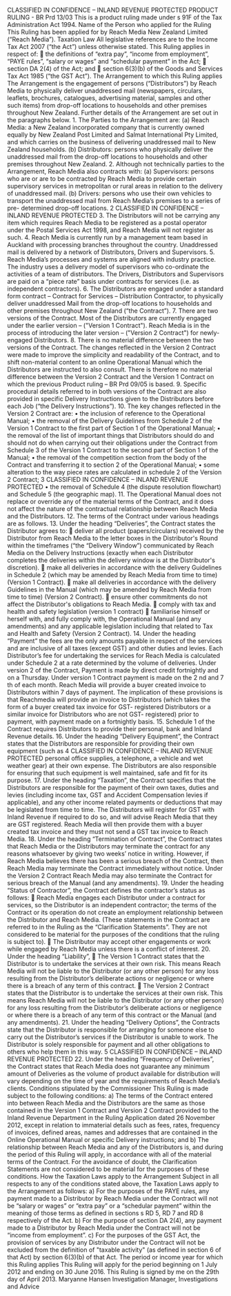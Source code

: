 CLASSIFIED IN CONFIDENCE – INLAND REVENUE PROTECTED PRODUCT RULING - BR Prd 13/03 This is a product ruling made under s 91F of the Tax Administration Act 1994. Name of the Person who applied for the Ruling This Ruling has been applied for by Reach Media New Zealand Limited (“Reach Media”). Taxation Law All legislative references are to the Income Tax Act 2007 (“the Act”) unless otherwise stated. This Ruling applies in respect of:  the definitions of “extra pay”, “income from employment”, “PAYE rules”, “salary or wages” and “schedular payment” in the Act;  section DA 2(4) of the Act; and  section 6(3)(b) of the Goods and Services Tax Act 1985 (“the GST Act”). The Arrangement to which this Ruling applies The Arrangement is the engagement of persons (“Distributors”) by Reach Media to physically deliver unaddressed mail (newspapers, circulars, leaflets, brochures, catalogues, advertising material, samples and other such items) from drop-off locations to households and other premises throughout New Zealand. Further details of the Arrangement are set out in the paragraphs below. 1. The Parties to the Arrangement are: (a) Reach Media: a New Zealand incorporated company that is currently owned equally by New Zealand Post Limited and Salmat International Pty Limited, and which carries on the business of delivering unaddressed mail to New Zealand households. (b) Distributors: persons who physically deliver the unaddressed mail from the drop-off locations to households and other premises throughout New Zealand. 2. Although not technically parties to the Arrangement, Reach Media also contracts with: (a) Supervisors: persons who are or are to be contracted by Reach Media to provide certain supervisory services in metropolitan or rural areas in relation to the delivery of unaddressed mail. (b) Drivers: persons who use their own vehicles to transport the unaddressed mail from Reach Media’s premises to a series of pre- determined drop-off locations. 2 CLASSIFIED IN CONFIDENCE – INLAND REVENUE PROTECTED 3. The Distributors will not be carrying any item which requires Reach Media to be registered as a postal operator under the Postal Services Act 1998, and Reach Media will not register as such. 4. Reach Media is currently run by a management team based in Auckland with processing branches throughout the country. Unaddressed mail is delivered by a network of Distributors, Drivers and Supervisors. 5. Reach Media’s processes and systems are aligned with industry practice. The industry uses a delivery model of supervisors who co-ordinate the activities of a team of distributors. The Drivers, Distributors and Supervisors are paid on a “piece rate” basis under contracts for services (i.e. as independent contractors). 6. The Distributors are engaged under a standard form contract – Contract for Services – Distribution Contractor, to physically deliver unaddressed Mail from the drop-off locations to households and other premises throughout New Zealand (“the Contract”). 7. There are two versions of the Contract. Most of the Distributors are currently engaged under the earlier version – ("Version 1 Contract"). Reach Media is in the process of introducing the later version – ("Version 2 Contract") for newly-engaged Distributors. 8. There is no material difference between the two versions of the Contract. The changes reflected in the Version 2 Contract were made to improve the simplicity and readability of the Contract, and to shift non-material content to an online Operational Manual which the Distributors are instructed to also consult. There is therefore no material difference between the Version 2 Contract and the Version 1 Contract on which the previous Product ruling – BR Prd 09/05 is based. 9. Specific procedural details referred to in both versions of the Contract are also provided in specific Delivery Instructions given to the Distributors before each Job (“the Delivery Instructions”). 10. The key changes reflected in the Version 2 Contract are: • the inclusion of reference to the Operational Manual; • the removal of the Delivery Guidelines from Schedule 2 of the Version 1 Contract to the first part of Section 1 of the Operational Manual; • the removal of the list of important things that Distributors should do and should not do when carrying out their obligations under the Contract from Schedule 3 of the Version 1 Contract to the second part of Section 1 of the Manual; • the removal of the competition section from the body of the Contract and transferring it to section 2 of the Operational Manual; • some alteration to the way piece rates are calculated in schedule 2 of the Version 2 Contract; 3 CLASSIFIED IN CONFIDENCE – INLAND REVENUE PROTECTED • the removal of Schedule 4 (the dispute resolution flowchart) and Schedule 5 (the geographic map). 11. The Operational Manual does not replace or override any of the material terms of the Contract, and it does not affect the nature of the contractual relationship between Reach Media and the Distributors. 12. The terms of the Contract under various headings are as follows. 13. Under the heading “Deliveries”, the Contract states the Distributor agrees to:  deliver all product (papers/circulars) received by the Distributor from Reach Media to the letter boxes in the Distributor's Round within the timeframes (“the “Delivery Window”) communicated by Reach Media on the Delivery Instructions (exactly when each Distributor completes the deliveries within the delivery window is at the Distributor's discretion).  make all deliveries in accordance with the delivery Guidelines in Schedule 2 (which may be amended by Reach Media from time to time) (Version 1 Contract).  make all deliveries in accordance with the delivery Guidelines in the Manual (which may be amended by Reach Media from time to time) (Version 2 Contract).  ensure other commitments do not affect the Distributor's obligations to Reach Media.  comply with tax and health and safety legislation (version 1 contract)  familiarise himself or herself with, and fully comply with, the Operational Manual (and any amendments) and any applicable legislation including that related to Tax and Health and Safety (Version 2 Contract). 14. Under the heading “Payment” the fees are the only amounts payable in respect of the services and are inclusive of all taxes (except GST) and other duties and levies. Each Distributor’s fee for undertaking the services for Reach Media is calculated under Schedule 2 at a rate determined by the volume of deliveries. Under version 2 of the Contract, Payment is made by direct credit fortnightly and on a Thursday. Under version 1 Contract payment is made on the 2 nd and 7 th of each month. Reach Media will provide a buyer created invoice to Distributors within 7 days of payment. The implication of these provisions is that Reachmedia will provide an invoice to Distributors (which takes the form of a buyer created tax invoice for GST- registered Distributors or a similar invoice for Distributors who are not GST- registered) prior to payment, with payment made on a fortnightly basis. 15. Schedule 1 of the Contract requires Distributors to provide their personal, bank and Inland Revenue details. 16. Under the heading “Delivery Equipment”, the Contract states that the Distributors are responsible for providing their own equipment (such as 4 CLASSIFIED IN CONFIDENCE – INLAND REVENUE PROTECTED personal office supplies, a telephone, a vehicle and wet weather gear) at their own expense. The Distributors are also responsible for ensuring that such equipment is well maintained, safe and fit for its purpose. 17. Under the heading “Taxation”, the Contract specifies that the Distributors are responsible for the payment of their own taxes, duties and levies (including income tax, GST and Accident Compensation levies if applicable), and any other income related payments or deductions that may be legislated from time to time. The Distributors will register for GST with Inland Revenue if required to do so, and will advise Reach Media that they are GST registered. Reach Media will then provide them with a buyer created tax invoice and they must not send a GST tax invoice to Reach Media. 18. Under the heading “Termination of Contract”, the Contract states that Reach Media or the Distributors may terminate the contract for any reasons whatsoever by giving two weeks’ notice in writing. However, if Reach Media believes there has been a serious breach of the Contract, then Reach Media may terminate the Contract immediately without notice. Under the Version 2 Contract Reach Media may also terminate the Contract for serious breach of the Manual (and any amendments). 19. Under the heading “Status of Contractor”, the Contract defines the contractor’s status as follows:  Reach Media engages each Distributor under a contract for services, so the Distributor is an independent contractor; the terms of the Contract or its operation do not create an employment relationship between the Distributor and Reach Media. (These statements in the Contract are referred to in the Ruling as the “Clarification Statements”. They are not considered to be material for the purposes of the conditions that the ruling is subject to).  The Distributor may accept other engagements or work while engaged by Reach Media unless there is a conflict of interest. 20. Under the heading “Liability”,  The Version 1 Contract states that the Distributor is to undertake the services at their own risk. This means Reach Media will not be liable to the Distributor (or any other person) for any loss resulting from the Distributor’s deliberate actions or negligence or where there is a breach of any term of this contract.  The Version 2 Contract states that the Distributor is to undertake the services at their own risk. This means Reach Media will not be liable to the Distributor (or any other person) for any loss resulting from the Distributor’s deliberate actions or negligence or where there is a breach of any term of this contract or the Manual (and any amendments). 21. Under the heading “Delivery Options”, the Contracts state that the Distributor is responsible for arranging for someone else to carry out the Distributor’s services if the Distributor is unable to work. The Distributor is solely responsible for payment and all other obligations to others who help them in this way. 5 CLASSIFIED IN CONFIDENCE – INLAND REVENUE PROTECTED 22. Under the heading “Frequency of Deliveries”, the Contract states that Reach Media does not guarantee any minimum amount of Deliveries as the volume of product available for distribution will vary depending on the time of year and the requirements of Reach Media’s clients. Conditions stipulated by the Commissioner This Ruling is made subject to the following conditions: a) The terms of the Contract entered into between Reach Media and the Distributors are the same as those contained in the Version 1 Contract and Version 2 Contract provided to the Inland Revenue Department in the Ruling Application dated 26 November 2012, except in relation to immaterial details such as fees, rates, frequency of invoices, defined areas, names and addresses that are contained in the Online Operational Manual or specific Delivery instructions; and b) The relationship between Reach Media and any of the Distributors is, and during the period of this Ruling will apply, in accordance with all of the material terms of the Contract. For the avoidance of doubt, the Clarification Statements are not considered to be material for the purposes of these conditions. How the Taxation Laws apply to the Arrangement Subject in all respects to any of the conditions stated above, the Taxation Laws apply to the Arrangement as follows: a) For the purposes of the PAYE rules, any payment made to a Distributor by Reach Media under the Contract will not be “salary or wages” or “extra pay” or a “schedular payment” within the meaning of those terms as defined in sections s RD 5, RD 7 and RD 8 respectively of the Act. b) For the purpose of section DA 2(4), any payment made to a Distributor by Reach Media under the Contract will not be “income from employment”. c) For the purposes of the GST Act, the provision of services by any Distributor under the Contract will not be excluded from the definition of "taxable activity" (as defined in section 6 of that Act) by section 6(3)(b) of that Act. The period or income year for which this Ruling applies This Ruling will apply for the period beginning on 1 July 2012 and ending on 30 June 2016. This Ruling is signed by me on the 29th day of April 2013. Maryanne Hansen Investigation Manager, Investigations and Advice